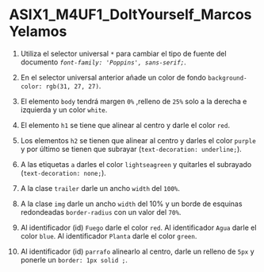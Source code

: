 # ASIX1_M4UF1_DoItYourself_MarcosYelamos

1. Utiliza el selector universal `*` para cambiar el tipo de fuente del documento _`font-family: 'Poppins', sans-serif;`_.

2. En el selector universal anterior añade un color de fondo `background-color: rgb(31, 27, 27)`.

3. El elemento `body` tendrá margen `0%` ,relleno de `25%` solo a la derecha e izquierda y un color `white`.

4. El elemento `h1` se tiene que alinear al centro y darle el color `red`.

5. Los elementos `h2` se tienen que alinear al centro y darles el color `purple` y por último se tienen que subrayar (`text-decoration: underline;`).

6. A las etiquetas `a` darles el color `lightseagreen` y quitarles el subrayado (`text-decoration: none;`).

7. A la clase `trailer` darle un ancho `width` del `100%`.

8. A la clase `img` darle un ancho `width` del 10% y un borde de esquinas redondeadas `border-radius` con un valor del `70%`.

9. Al identificador (id) `Fuego` darle el color `red`. Al identificador `Agua` darle el color `blue`. Al identificador `Planta` darle el color `green`.

10. Al identificador (id) `parrafo` alinearlo al centro, darle un relleno de `5px` y ponerle un `border: 1px solid ;`.


